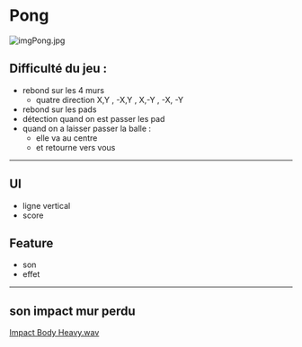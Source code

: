# Pong

![imgPong.jpg](Pong%20016030f6aa3a41f5a44a30c36a0058d1/imgPong.jpg)

## Difficulté du jeu  :

- rebond sur les 4 murs
    - quatre direction X,Y , -X,Y , X,-Y , -X, -Y
- rebond sur les pads
- détection quand on est passer les pad
- quand on a laisser passer la balle :
    - elle va au centre
    - et retourne vers vous

---

## UI

- ligne vertical
- score

## Feature

- son
- effet

---

## son impact mur perdu

[Impact Body Heavy.wav](Pong%20016030f6aa3a41f5a44a30c36a0058d1/Impact_Body_Heavy.wav)







